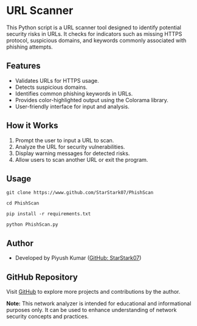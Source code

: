 # URL Scanner

This Python script is a URL scanner tool designed to identify potential security risks in URLs. It checks for indicators such as missing HTTPS protocol, suspicious domains, and keywords commonly associated with phishing attempts.

## Features
- Validates URLs for HTTPS usage.
- Detects suspicious domains.
- Identifies common phishing keywords in URLs.
- Provides color-highlighted output using the Colorama library.
- User-friendly interface for input and analysis.

## How it Works
1. Prompt the user to input a URL to scan.
2. Analyze the URL for security vulnerabilities.
3. Display warning messages for detected risks.
4. Allow users to scan another URL or exit the program.

## Usage
```
git clone https://www.github.com/StarStark07/PhishScan
```
```
cd PhishScan
```
```
pip install -r requirements.txt
```
```
python PhishScan.py
```
## Author

- Developed by Piyush Kumar ([GitHub: StarStark07](https://github.com/StarStark07))

## GitHub Repository

Visit [GitHub](https://github.com/StarStark07) to explore more projects and contributions by the author.

**Note:** This network analyzer is intended for educational and informational purposes only. It can be used to enhance understanding of network security concepts and practices.

